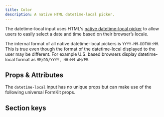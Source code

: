 ```yaml
---
title: Color
description: A native HTML datetime-local picker.
---
```



<InputPageHero
title="Datetime-local input"
icon="IconInputDatetime"
:pro="false"
project-price=""
data-price=""></InputPageHero>

The datetime-local input uses HTML's [native datetime-local picker](https://developer.mozilla.org/en-US/docs/Web/HTML/Element/input/datetime-local) to allow users to easily select a date and time based on their browser’s locale.

<example
  name="Datetime-local input"
  file="/_content/examples/datetime-local-example/datetime-local-example.vue">
</example>

<callout type="warning" label="Formatting">
The internal format of all native datetime-local pickers is <code>YYYY-MM-DDTHH:MM</code>. This is true even though the format of the datetime-local displayed to the user may be different. For example U.S. based browsers display datetime-local format as <code>MM/DD/YYYY, HH:MM AM/PM</code>.
</callout>

## Props & Attributes

The `datetime-local` input has no unique props but can make use of the following universal FormKit props.

<reference-table input="datetime-local" :attrs="['min', 'max', 'step']">
</reference-table>

## Section keys

<reference-table type="sectionKeys" primary="section-key">
</reference-table>

